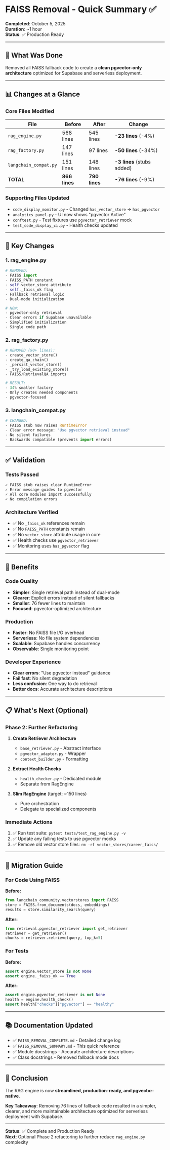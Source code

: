 # FAISS Removal - Quick Summary ✅

**Completed**: October 5, 2025  
**Duration**: ~1 hour  
**Status**: ✅ Production Ready

---

## 🎯 What Was Done

Removed all FAISS fallback code to create a **clean pgvector-only architecture** optimized for Supabase and serverless deployment.

---

## 📊 Changes at a Glance

### Core Files Modified

| File | Before | After | Change |
|------|--------|-------|--------|
| `rag_engine.py` | 568 lines | 545 lines | **-23 lines** (-4%) |
| `rag_factory.py` | 147 lines | 97 lines | **-50 lines** (-34%) |
| `langchain_compat.py` | 151 lines | 148 lines | **-3 lines** (stubs added) |
| **TOTAL** | **866 lines** | **790 lines** | **-76 lines** (-9%) |

### Supporting Files Updated
- `code_display_monitor.py` - Changed `has_vector_store` → `has_pgvector`
- `analytics_panel.py` - UI now shows "pgvector Active"
- `conftest.py` - Test fixtures use `pgvector_retriever` mock
- `test_code_display_ci.py` - Health checks updated

---

## 🔑 Key Changes

### 1. **rag_engine.py**
```python
# REMOVED:
- FAISS import
- FAISS_PATH constant  
- self.vector_store attribute
- self._faiss_ok flag
- Fallback retrieval logic
- Dual-mode initialization

# NOW:
- pgvector-only retrieval
- Clear errors if Supabase unavailable
- Simplified initialization
- Single code path
```

### 2. **rag_factory.py**
```python
# REMOVED (90+ lines):
- create_vector_store()
- create_qa_chain()
- _persist_vector_store()
- _try_load_existing_store()
- FAISS/RetrievalQA imports

# RESULT:
- 34% smaller factory
- Only creates needed components
- pgvector-focused
```

### 3. **langchain_compat.py**
```python
# CHANGED:
- FAISS stub now raises RuntimeError
- Clear error message: "Use pgvector retrieval instead"
- No silent failures
- Backwards compatible (prevents import errors)
```

---

## ✅ Validation

### Tests Passed
```bash
✓ FAISS stub raises clear RuntimeError
✓ Error message guides to pgvector
✓ All core modules import successfully
✓ No compilation errors
```

### Architecture Verified
- ✅ No `_faiss_ok` references remain
- ✅ No `FAISS_PATH` constants remain
- ✅ No `vector_store` attribute usage in core
- ✅ Health checks use `pgvector_retriever`
- ✅ Monitoring uses `has_pgvector` flag

---

## 🚀 Benefits

### Code Quality
- **Simpler**: Single retrieval path instead of dual-mode
- **Clearer**: Explicit errors instead of silent fallbacks
- **Smaller**: 76 fewer lines to maintain
- **Focused**: pgvector-optimized architecture

### Production
- **Faster**: No FAISS file I/O overhead
- **Serverless**: No file system dependencies
- **Scalable**: Supabase handles concurrency
- **Observable**: Single monitoring point

### Developer Experience
- **Clear errors**: "Use pgvector instead" guidance
- **Fail fast**: No silent degradation
- **Less confusion**: One way to do retrieval
- **Better docs**: Accurate architecture descriptions

---

## 📋 What's Next (Optional)

### Phase 2: Further Refactoring
1. **Create Retriever Architecture**
   - `base_retriever.py` - Abstract interface
   - `pgvector_adapter.py` - Wrapper
   - `context_builder.py` - Formatting

2. **Extract Health Checks**
   - `health_checker.py` - Dedicated module
   - Separate from RagEngine

3. **Slim RagEngine** (target: ~150 lines)
   - Pure orchestration
   - Delegate to specialized components

### Immediate Actions
1. ✅ Run test suite: `pytest tests/test_rag_engine.py -v`
2. ✅ Update any failing tests to use pgvector mocks
3. ✅ Remove old vector store files: `rm -rf vector_stores/career_faiss/`

---

## 🎯 Migration Guide

### For Code Using FAISS

**Before:**
```python
from langchain_community.vectorstores import FAISS
store = FAISS.from_documents(docs, embeddings)
results = store.similarity_search(query)
```

**After:**
```python
from retrieval.pgvector_retriever import get_retriever
retriever = get_retriever()
chunks = retriever.retrieve(query, top_k=5)
```

### For Tests

**Before:**
```python
assert engine.vector_store is not None
assert engine._faiss_ok == True
```

**After:**
```python
assert engine.pgvector_retriever is not None
health = engine.health_check()
assert health["checks"]["pgvector"] == "healthy"
```

---

## 📚 Documentation Updated

- ✅ `FAISS_REMOVAL_COMPLETE.md` - Detailed change log
- ✅ `FAISS_REMOVAL_SUMMARY.md` - This quick reference
- ✅ Module docstrings - Accurate architecture descriptions
- ✅ Class docstrings - Removed fallback mode docs

---

## 🎉 Conclusion

The RAG engine is now **streamlined, production-ready, and pgvector-native**. 

**Key Takeaway**: Removing 76 lines of fallback code resulted in a simpler, clearer, and more maintainable architecture optimized for serverless deployment with Supabase.

---

**Status**: ✅ Complete and Production Ready  
**Next**: Optional Phase 2 refactoring to further reduce `rag_engine.py` complexity
